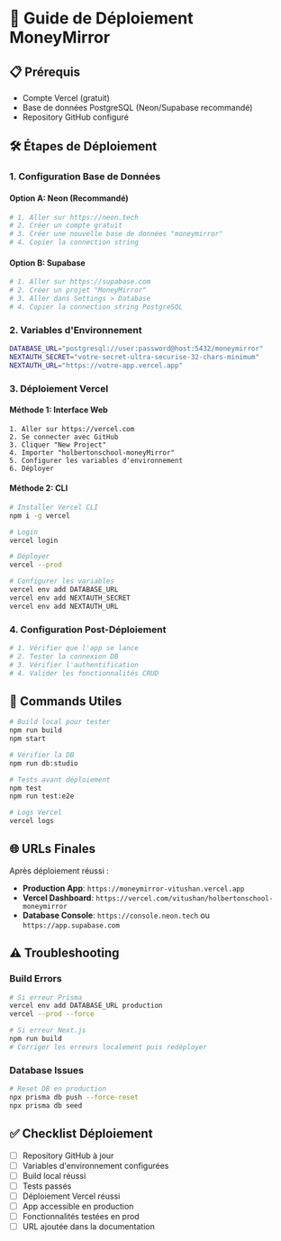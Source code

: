 # 🚀 Guide de Déploiement MoneyMirror

## 📋 Prérequis

- Compte Vercel (gratuit)
- Base de données PostgreSQL (Neon/Supabase recommandé)
- Repository GitHub configuré

## 🛠️ Étapes de Déploiement

### 1. Configuration Base de Données

#### Option A: Neon (Recommandé)
```bash
# 1. Aller sur https://neon.tech
# 2. Créer un compte gratuit
# 3. Créer une nouvelle base de données "moneymirror"
# 4. Copier la connection string
```

#### Option B: Supabase
```bash
# 1. Aller sur https://supabase.com
# 2. Créer un projet "MoneyMirror"
# 3. Aller dans Settings > Database
# 4. Copier la connection string PostgreSQL
```

### 2. Variables d'Environnement

```bash
DATABASE_URL="postgresql://user:password@host:5432/moneymirror"
NEXTAUTH_SECRET="votre-secret-ultra-securise-32-chars-minimum"
NEXTAUTH_URL="https://votre-app.vercel.app"
```

### 3. Déploiement Vercel

#### Méthode 1: Interface Web
```
1. Aller sur https://vercel.com
2. Se connecter avec GitHub
3. Cliquer "New Project"
4. Importer "holbertonschool-moneyMirror"
5. Configurer les variables d'environnement
6. Déployer
```

#### Méthode 2: CLI
```bash
# Installer Vercel CLI
npm i -g vercel

# Login
vercel login

# Déployer
vercel --prod

# Configurer les variables
vercel env add DATABASE_URL
vercel env add NEXTAUTH_SECRET  
vercel env add NEXTAUTH_URL
```

### 4. Configuration Post-Déploiement

```bash
# 1. Vérifier que l'app se lance
# 2. Tester la connexion DB
# 3. Vérifier l'authentification
# 4. Valider les fonctionnalités CRUD
```

## 🔧 Commands Utiles

```bash
# Build local pour tester
npm run build
npm start

# Vérifier la DB
npm run db:studio

# Tests avant déploiement  
npm test
npm run test:e2e

# Logs Vercel
vercel logs
```

## 🌐 URLs Finales

Après déploiement réussi :

- **Production App**: `https://moneymirror-vitushan.vercel.app`
- **Vercel Dashboard**: `https://vercel.com/vitushan/holbertonschool-moneymirror`
- **Database Console**: `https://console.neon.tech` ou `https://app.supabase.com`

## ⚠️ Troubleshooting

### Build Errors
```bash
# Si erreur Prisma
vercel env add DATABASE_URL production
vercel --prod --force

# Si erreur Next.js
npm run build
# Corriger les erreurs localement puis redéployer
```

### Database Issues
```bash
# Reset DB en production
npx prisma db push --force-reset
npx prisma db seed
```

## ✅ Checklist Déploiement

- [ ] Repository GitHub à jour
- [ ] Variables d'environnement configurées
- [ ] Build local réussi
- [ ] Tests passés
- [ ] Déploiement Vercel réussi
- [ ] App accessible en production
- [ ] Fonctionnalités testées en prod
- [ ] URL ajoutée dans la documentation
